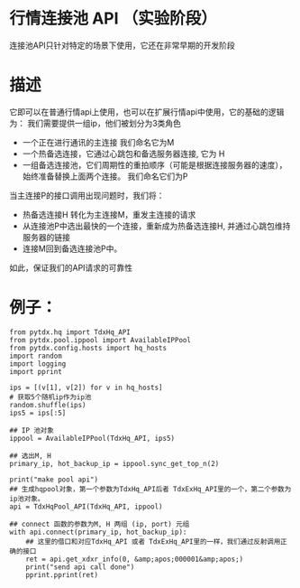 
# 行情连接池 API （实验阶段）

连接池API只针对特定的场景下使用，它还在非常早期的开发阶段

# 描述

它即可以在普通行情api上使用，也可以在扩展行情api中使用，它的基础的逻辑为： 我们需要提供一组ip，他们被划分为3类角色

- 一个正在进行通讯的主连接 我们命名它为M
- 一个热备选连接，它通过心跳包和备选服务器连接, 它为 H
- 一组备选连接池，它们周期性的重拍顺序（可能是根据连接服务器的速度），始终准备替换上面两个连接。 我们命名它们为P

当主连接P的接口调用出现问题时，我们将：

- 热备选连接H 转化为主连接M，重发主连接的请求
- 从连接池P中选出最快的一个连接，重新成为热备选连接H, 并通过心跳包维持服务器的链接
- 连接M回到备选连接池P中。

如此，保证我们的API请求的可靠性

# 例子：

```
from pytdx.hq import TdxHq_API
from pytdx.pool.ippool import AvailableIPPool
from pytdx.config.hosts import hq_hosts
import random
import logging
import pprint

ips = [(v[1], v[2]) for v in hq_hosts]
# 获取5个随机ip作为ip池
random.shuffle(ips)
ips5 = ips[:5]

## IP 池对象
ippool = AvailableIPPool(TdxHq_API, ips5)

## 选出M, H
primary_ip, hot_backup_ip = ippool.sync_get_top_n(2)

print("make pool api")
## 生成hqpool对象，第一个参数为TdxHq_API后者 TdxExHq_API里的一个，第二个参数为ip池对象。
api = TdxHqPool_API(TdxHq_API, ippool)

## connect 函数的参数为M, H 两组 (ip, port) 元组
with api.connect(primary_ip, hot_backup_ip):
    ## 这里的借口和对应TdxHq_API 或者 TdxExHq_API里的一样，我们通过反射调用正确的接口
    ret = api.get_xdxr_info(0, &amp;apos;000001&amp;apos;)
    print("send api call done")
    pprint.pprint(ret)

```
